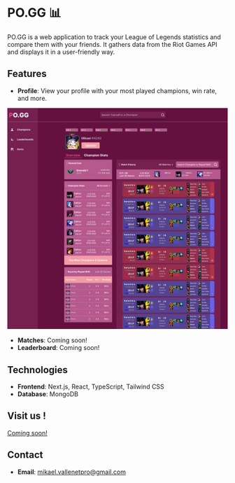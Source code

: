 # PO\.GG 📊

PO\.GG is a web application to track your League of Legends statistics and compare them with your friends. It gathers data from the Riot Games API and displays it in a user-friendly way.

## Features

- **Profile**: View your profile with your most played champions, win rate, and more.

![](./docs/assets/upp.png)

- **Matches**: Coming soon!
- **Leaderboard**: Coming soon!


## Technologies

- **Frontend**: Next.js, React, TypeScript, Tailwind CSS
- **Database**: MongoDB

## Visit us !

[Coming soon!](#)

## Contact

- **Email**: [mikael.vallenetpro@gmail.com](mailto:mikael.vallenetpro@gmail.com)


